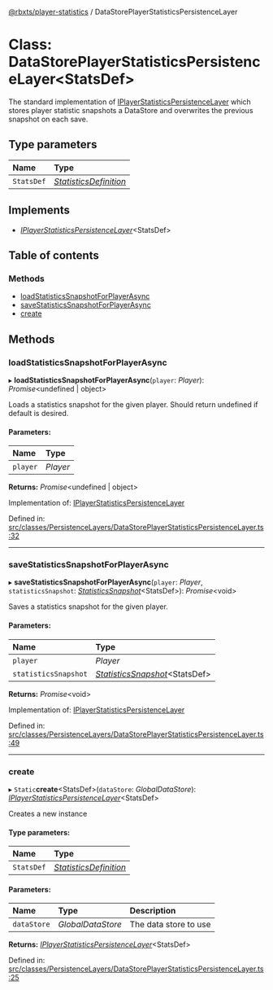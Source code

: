 [@rbxts/player-statistics](../README.md) / DataStorePlayerStatisticsPersistenceLayer

# Class: DataStorePlayerStatisticsPersistenceLayer<StatsDef\>

The standard implementation of [IPlayerStatisticsPersistenceLayer](../interfaces/iplayerstatisticspersistencelayer.md) which stores player statistic snapshots a DataStore
and overwrites the previous snapshot on each save.

## Type parameters

Name | Type |
:------ | :------ |
`StatsDef` | [*StatisticsDefinition*](../README.md#statisticsdefinition) |

## Implements

* [*IPlayerStatisticsPersistenceLayer*](../interfaces/iplayerstatisticspersistencelayer.md)<StatsDef\>

## Table of contents

### Methods

- [loadStatisticsSnapshotForPlayerAsync](datastoreplayerstatisticspersistencelayer.md#loadstatisticssnapshotforplayerasync)
- [saveStatisticsSnapshotForPlayerAsync](datastoreplayerstatisticspersistencelayer.md#savestatisticssnapshotforplayerasync)
- [create](datastoreplayerstatisticspersistencelayer.md#create)

## Methods

### loadStatisticsSnapshotForPlayerAsync

▸ **loadStatisticsSnapshotForPlayerAsync**(`player`: *Player*): *Promise*<undefined \| object\>

Loads a statistics snapshot for the given player. Should return undefined if default is desired.

#### Parameters:

Name | Type |
:------ | :------ |
`player` | *Player* |

**Returns:** *Promise*<undefined \| object\>

Implementation of: [IPlayerStatisticsPersistenceLayer](../interfaces/iplayerstatisticspersistencelayer.md)

Defined in: [src/classes/PersistenceLayers/DataStorePlayerStatisticsPersistenceLayer.ts:32](https://github.com/Bytebit-Org/roblox-PlayerStatistics/blob/ffb989d/src/classes/PersistenceLayers/DataStorePlayerStatisticsPersistenceLayer.ts#L32)

___

### saveStatisticsSnapshotForPlayerAsync

▸ **saveStatisticsSnapshotForPlayerAsync**(`player`: *Player*, `statisticsSnapshot`: [*StatisticsSnapshot*](../README.md#statisticssnapshot)<StatsDef\>): *Promise*<void\>

Saves a statistics snapshot for the given player.

#### Parameters:

Name | Type |
:------ | :------ |
`player` | *Player* |
`statisticsSnapshot` | [*StatisticsSnapshot*](../README.md#statisticssnapshot)<StatsDef\> |

**Returns:** *Promise*<void\>

Implementation of: [IPlayerStatisticsPersistenceLayer](../interfaces/iplayerstatisticspersistencelayer.md)

Defined in: [src/classes/PersistenceLayers/DataStorePlayerStatisticsPersistenceLayer.ts:49](https://github.com/Bytebit-Org/roblox-PlayerStatistics/blob/ffb989d/src/classes/PersistenceLayers/DataStorePlayerStatisticsPersistenceLayer.ts#L49)

___

### create

▸ `Static`**create**<StatsDef\>(`dataStore`: *GlobalDataStore*): [*IPlayerStatisticsPersistenceLayer*](../interfaces/iplayerstatisticspersistencelayer.md)<StatsDef\>

Creates a new instance

#### Type parameters:

Name | Type |
:------ | :------ |
`StatsDef` | [*StatisticsDefinition*](../README.md#statisticsdefinition) |

#### Parameters:

Name | Type | Description |
:------ | :------ | :------ |
`dataStore` | *GlobalDataStore* | The data store to use    |

**Returns:** [*IPlayerStatisticsPersistenceLayer*](../interfaces/iplayerstatisticspersistencelayer.md)<StatsDef\>

Defined in: [src/classes/PersistenceLayers/DataStorePlayerStatisticsPersistenceLayer.ts:25](https://github.com/Bytebit-Org/roblox-PlayerStatistics/blob/ffb989d/src/classes/PersistenceLayers/DataStorePlayerStatisticsPersistenceLayer.ts#L25)
